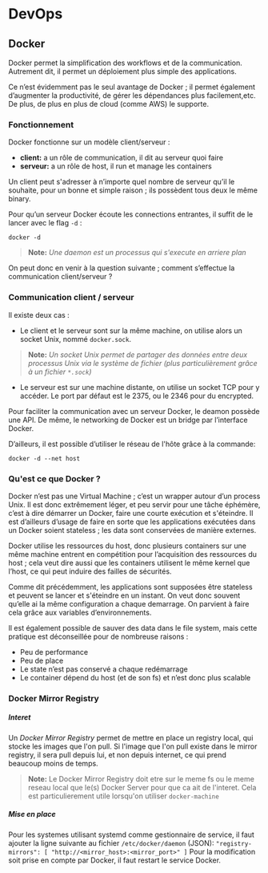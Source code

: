 # DevOps
## Docker
Docker permet la simplification des workflows et de la communication. Autrement dit, il permet un déploiement plus simple des applications.

Ce n’est évidemment pas le seul avantage de Docker ; il permet également d’augmenter la productivité, de gérer les dépendances plus facilement,etc. De plus, de plus en plus de cloud (comme AWS) le supporte.

### Fonctionnement
Docker fonctionne sur un modèle client/serveur :
- **client:** a un rôle de communication, il dit au serveur quoi faire
- **serveur:** a un rôle de host, il run et manage les containers

Un client peut s'adresser à n’importe quel nombre de serveur qu’il le souhaite, pour un bonne et simple raison ; ils possèdent tous deux le même binary.

Pour qu’un serveur Docker écoute les connections entrantes, il suffit de le lancer avec le flag `-d` :
```shell
docker -d
```
> **Note:** *Une daemon est un processus qui s'execute en arriere plan*

On peut donc en venir à la question suivante ; comment s’effectue la communication client/serveur ?

### Communication client / serveur
Il existe deux cas :
- Le client et le serveur sont sur la même machine, on utilise alors un socket Unix, nommé `docker.sock`.
> **Note:** *Un socket Unix permet de partager des données entre deux processus Unix via le système de fichier (plus particulièrement grâce à un fichier `*.sock`)*

- Le serveur est sur une machine distante, on utilise un socket TCP pour y accéder. Le port par défaut est le 2375, ou le 2346 pour du encrypted.

Pour faciliter la communication avec un serveur Docker, le deamon possède une API. De même, le networking de Docker est un bridge par l’interface Docker.

D’ailleurs, il est possible d’utiliser le réseau de l'hôte grâce à la commande:
```shell
docker -d --net host
```

### Qu'est ce que Docker ?
Docker n’est pas une Virtual Machine ; c’est un wrapper autour d’un process Unix. Il est donc extrêmement léger, et peu servir pour une tâche éphémère, c’est à dire démarrer un Docker, faire une courte exécution et s'éteindre. Il est d’ailleurs d’usage de faire en sorte que les applications exécutées dans un Docker soient stateless ; les data sont conservées de manière externes.

Docker utilise les ressources du host, donc plusieurs containers sur une même machine entrent en compétition pour l’acquisition des ressources du host ; cela veut dire aussi que les containers utilisent le même kernel que l’host, ce qui peut induire des failles de sécurités.

Comme dit précédemment, les applications sont supposées être stateless et peuvent se lancer et s'éteindre en un instant. On veut donc souvent qu’elle ai la même configuration a chaque demarrage. On parvient à faire cela grâce aux variables d’environnements.

Il est également possible de sauver des data dans le file system, mais cette pratique est déconseillée pour de nombreuse raisons :
- Peu de performance
- Peu de place
- Le state n’est pas conservé a chaque redémarrage
- Le container dépend du host (et de son fs) et n’est donc plus scalable

### Docker Mirror Registry
##### Interet
Un *Docker Mirror Registry* permet de mettre en place un registry local, qui stocke les images que l'on pull. Si l'image que l'on pull existe dans le mirror registry, il sera pull depuis lui, et non depuis internet, ce qui prend beaucoup moins de temps.
> **Note:**
> Le Docker Mirror Registry doit etre sur le meme fs ou le meme reseau local que le(s) Docker Server pour que ca ait de l'interet. Cela est particulierement utile lorsqu'on utiliser `docker-machine`

##### Mise en place
Pour les systemes utilisant systemd comme gestionnaire de service, il faut ajouter la ligne suivante au fichier `/etc/docker/daemon` (JSON):
`"registry-mirrors": [ "http://<mirror_host>:<mirror_port>" ]`
Pour la modification soit prise en compte par Docker, il faut restart le service Docker.